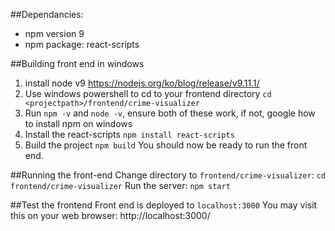 ##Dependancies:
 * npm version 9
 * npm package: react-scripts
 
 ##Building front end in windows
 1. install node v9
    https://nodejs.org/ko/blog/release/v9.11.1/
 2. Use windows powershell to cd to your frontend directory
    `cd <projectpath>/frontend/crime-visualizer`
 3. Run `npm -v` and `node -v`, ensure both of these work, if not, google how to install npm on windows
 4. Install the react-scripts
    `npm install react-scripts`
 5. Build the project
    `npm build`
 You should now be ready to run the front end.
 
##Running the front-end
Change directory to `frontend/crime-visualizer`:
  `cd frontend/crime-visualizer`
Run the server:
  `npm start`

##Test the frontend
Front end is deployed to `localhost:3000`
You may visit this on your web browser: http://localhost:3000/

